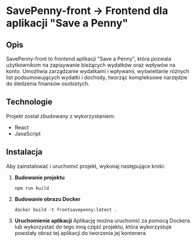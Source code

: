 # SavePenny-front -> Frontend dla aplikacji "Save a Penny"

## Opis
SavePenny-front to frontend aplikacji "Save a Penny", która pozwala użytkownikom na zapisywanie bieżących wydatków oraz wpływów na konto. Umożliwia zarządzanie wydatkami i wpływami, wyświetlanie różnych list podsumowujących wydatki i dochody, tworząc kompleksowe narzędzie do śledzenia finansów osobistych.

## Technologie
Projekt został zbudowany z wykorzystaniem:
- React
- JavaScript

## Instalacja
Aby zainstalować i uruchomić projekt, wykonaj następujące kroki:

1. **Budowanie projektu**
    ```
    npm run build
    ```

2. **Budowanie obrazu Docker**
    ```
    docker build -t frontsavepenny:latest .
    ```

3. **Uruchomienie aplikacji**
    Aplikację można uruchomić za pomocą Dockera lub wykorzystać do tego inną część projektu, która wykorzystuje powstały obraz tej aplikacji do tworzenia jej kontenera.

